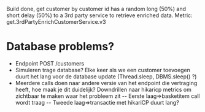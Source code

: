 Build done, get customer by customer id has a random long (50%) and short delay (50%) to a 3rd party service to retrieve enriched data. Metric: get.3rdPartyEnrichCustomerService.v3

# Database problems?

- Endpoint POST /customers
- Simuleren trage database? Elke keer als we een customer toevoegen duurt het lang voor de database update (Thread.sleep, DBMS.sleep() ?)
- Meerdere calls doen naar andere versie van het endpoint die vertraging heeft, hoe maak je dit duidelijk? Downdrillen naar hikaricp metrics om zichtbaar te maken waar het probleem zit
-- Eerste laag=>basketitem call wordt traag
-- Tweede laag=>transactie met hikariCP duurt lang?